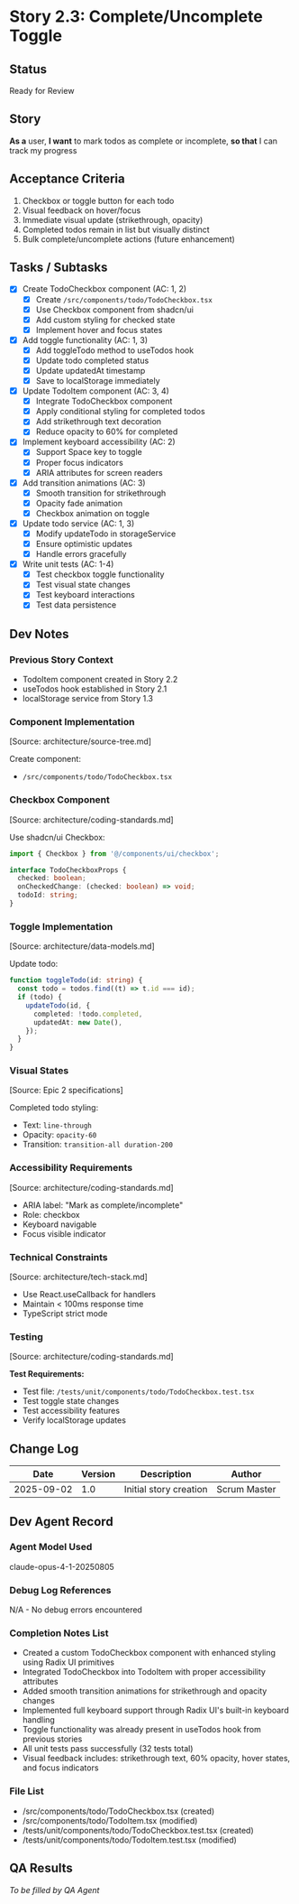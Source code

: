 # Story 2.3: Complete/Uncomplete Toggle

## Status

Ready for Review

## Story

**As a** user,
**I want** to mark todos as complete or incomplete,
**so that** I can track my progress

## Acceptance Criteria

1. Checkbox or toggle button for each todo
2. Visual feedback on hover/focus
3. Immediate visual update (strikethrough, opacity)
4. Completed todos remain in list but visually distinct
5. Bulk complete/uncomplete actions (future enhancement)

## Tasks / Subtasks

- [x] Create TodoCheckbox component (AC: 1, 2)
  - [x] Create `/src/components/todo/TodoCheckbox.tsx`
  - [x] Use Checkbox component from shadcn/ui
  - [x] Add custom styling for checked state
  - [x] Implement hover and focus states
- [x] Add toggle functionality (AC: 1, 3)
  - [x] Add toggleTodo method to useTodos hook
  - [x] Update todo completed status
  - [x] Update updatedAt timestamp
  - [x] Save to localStorage immediately
- [x] Update TodoItem component (AC: 3, 4)
  - [x] Integrate TodoCheckbox component
  - [x] Apply conditional styling for completed todos
  - [x] Add strikethrough text decoration
  - [x] Reduce opacity to 60% for completed
- [x] Implement keyboard accessibility (AC: 2)
  - [x] Support Space key to toggle
  - [x] Proper focus indicators
  - [x] ARIA attributes for screen readers
- [x] Add transition animations (AC: 3)
  - [x] Smooth transition for strikethrough
  - [x] Opacity fade animation
  - [x] Checkbox animation on toggle
- [x] Update todo service (AC: 1, 3)
  - [x] Modify updateTodo in storageService
  - [x] Ensure optimistic updates
  - [x] Handle errors gracefully
- [x] Write unit tests (AC: 1-4)
  - [x] Test checkbox toggle functionality
  - [x] Test visual state changes
  - [x] Test keyboard interactions
  - [x] Test data persistence

## Dev Notes

### Previous Story Context

- TodoItem component created in Story 2.2
- useTodos hook established in Story 2.1
- localStorage service from Story 1.3

### Component Implementation

[Source: architecture/source-tree.md]

Create component:

- `/src/components/todo/TodoCheckbox.tsx`

### Checkbox Component

[Source: architecture/coding-standards.md]

Use shadcn/ui Checkbox:

```typescript
import { Checkbox } from '@/components/ui/checkbox';

interface TodoCheckboxProps {
  checked: boolean;
  onCheckedChange: (checked: boolean) => void;
  todoId: string;
}
```

### Toggle Implementation

[Source: architecture/data-models.md]

Update todo:

```typescript
function toggleTodo(id: string) {
  const todo = todos.find((t) => t.id === id);
  if (todo) {
    updateTodo(id, {
      completed: !todo.completed,
      updatedAt: new Date(),
    });
  }
}
```

### Visual States

[Source: Epic 2 specifications]

Completed todo styling:

- Text: `line-through`
- Opacity: `opacity-60`
- Transition: `transition-all duration-200`

### Accessibility Requirements

[Source: architecture/coding-standards.md]

- ARIA label: "Mark as complete/incomplete"
- Role: checkbox
- Keyboard navigable
- Focus visible indicator

### Technical Constraints

[Source: architecture/tech-stack.md]

- Use React.useCallback for handlers
- Maintain < 100ms response time
- TypeScript strict mode

### Testing

[Source: architecture/coding-standards.md]

**Test Requirements:**

- Test file: `/tests/unit/components/todo/TodoCheckbox.test.tsx`
- Test toggle state changes
- Test accessibility features
- Verify localStorage updates

## Change Log

| Date       | Version | Description            | Author       |
| ---------- | ------- | ---------------------- | ------------ |
| 2025-09-02 | 1.0     | Initial story creation | Scrum Master |

## Dev Agent Record

### Agent Model Used

claude-opus-4-1-20250805

### Debug Log References

N/A - No debug errors encountered

### Completion Notes List

- Created a custom TodoCheckbox component with enhanced styling using Radix UI primitives
- Integrated TodoCheckbox into TodoItem with proper accessibility attributes
- Added smooth transition animations for strikethrough and opacity changes
- Implemented full keyboard support through Radix UI's built-in keyboard handling
- Toggle functionality was already present in useTodos hook from previous stories
- All unit tests pass successfully (32 tests total)
- Visual feedback includes: strikethrough text, 60% opacity, hover states, and focus indicators

### File List

- /src/components/todo/TodoCheckbox.tsx (created)
- /src/components/todo/TodoItem.tsx (modified)
- /tests/unit/components/todo/TodoCheckbox.test.tsx (created)
- /tests/unit/components/todo/TodoItem.test.tsx (modified)

## QA Results

_To be filled by QA Agent_
